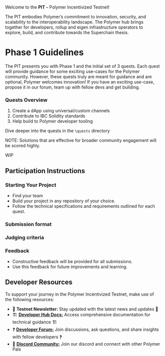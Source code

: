 Welcome to the **PIT -** Polymer Incentivized Testnet! 

The PIT embodies Polymer’s commitment to innovation, security, and scalability to the interoperability landscape. The Polymer hub brings together for developers, rollup and eigen infrastructure operators to explore, build, and contribute towards the Superchain thesis.

# Phase 1 Guidelines

The PIT presents you with Phase 1 and the initial set of 3 quests. Each quest will provide guidance for some exciting use-cases for the Polymer community. However, these quests truly are meant for guidance and are optional, Polymer welcomes innovation! If you have an exciting use-case, propose it in our forum, team up with fellow devs and get building.

### Quests Overview 
1. Create a dApp using universal/custom channels
2. Contribute to IBC Solidity standards
3. Help build to Polymer developer tooling 

Dive deeper into the quests in the `\quests` directory

NOTE: Solutions that are effective for broader community engagement will be scored highly.

WIP

## Participation Instructions 

### Starting Your Project
- Find your team 
- Build your project in any repository of your choice.
- Follow the technical specifications and requirements outlined for each quest.

### Submission format 

### Judging criteria 


### Feedback
- Constructive feedback will be provided for all submissions.
- Use this feedback for future improvements and learning.

## Developer Resources

To support your journey in the Polymer Incentivized Testnet, make use of the following resources:

- 📰 **Testnet Newsletter:** Stay updated with the latest news and updates 📰
- 🏗️ **[Developer Hub Docs:](https://docs.polymerlabs.org/)** Access comprehensive documentation for technical guidance 🏗️
- ❓ **[Developer Forum:](https://forum.polymerlabs.org/)** Join discussions, ask questions, and share insights with fellow developers ❓
- 📢 **[Discord Community:](https://discord.gg/qexCh3Ee4E)** Join our discord and connect with other Polymer Pals
